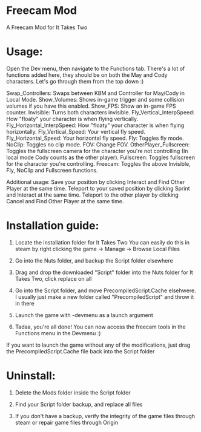 # Freecam Mod
A Freecam Mod for It Takes Two

# Usage:

Open the Dev menu, then navigate to the Functions tab.
There's a lot of functions added here, they should be on both the May and Cody characters.
Let's go through them from the top down :)

Swap_Controllers: Swaps between KBM and Controller for May/Cody in Local Mode.
Show_Volumes: Shows in-game trigger and some collision volumes if you have this enabled.
Show_FPS: Show an in-game FPS counter.
Invisible: Turns both characters invisible.
Fly_Vertical_InterpSpeed: How "floaty" your character is when flying vertically.
Fly_Horizontal_InterpSpeed: How "floaty" your character is when flying horizontally.
Fly_Vertical_Speed: Your vertical fly speed.
Fly_Horizontal_Speed: Your horizontal fly speed.
Fly: Toggles fly mode.
NoClip: Toggles no clip mode.
FOV: Change FOV.
OtherPlayer_Fullscreen: Toggles the fullscreen camera for the character you're not controlling (In local mode Cody counts as the other player).
Fullscreen: Toggles fullscreen for the character you're controlling.
Freecam: Toggles the above Invisible, Fly, NoClip and Fullscreen functions.

Additional usage:
Save your position by clicking Interact and Find Other Player at the same time.
Teleport to your saved position by clicking Sprint and Interact at the same time.
Teleport to the other player by clicking Cancel and Find Other Player at the same time.


# Installation guide:

1)  Locate the installation folder for It Takes Two
	You can easily do this in steam by right clicking the game -> Manage -> Browse Local Files

2)  Go into the Nuts folder, and backup the Script folder elsewhere
	
3)  Drag and drop the downloaded "Script" folder into the Nuts folder for It Takes Two, click replace on all

4)  Go into the Script folder, and move PrecompiledScript.Cache elsehwere. I usually just make a new folder called "PrecompiledScript" and throw it in there

5)  Launch the game with -devmenu as a launch argument

6)  Tadaa, you're all done! You can now access the freecam tools in the Functions menu in the Devmenu :)

If you want to launch the game without any of the modifications, just drag the PrecompiledScript.Cache file back into the Script folder

# Uninstall:

1) Delete the Mods folder inside the Script folder

2) Find your Script folder backup, and replace all files

3) If you don't have a backup, verify the integrity of the game files through steam or repair game files through Origin